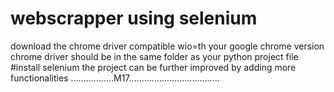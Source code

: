 # webscrapper using selenium
  download the chrome driver compatible wio=th your google chrome version
chrome driver should be in the same folder as your python project file
  #install selenium
  the project can be further improved by adding more functionalities
  .................M17....................................
